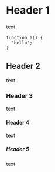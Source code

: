 # Header 1
text
```
function a() {
  'hello';
}
```

## Header 2
text

### Header 3
text

#### Header 4
text

##### Header 5
text

